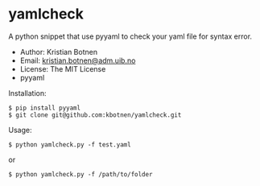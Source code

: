 yamlcheck
=========

A python snippet that use pyyaml to check your yaml file for syntax error.



* Author: Kristian Botnen
* Email: kristian.botnen@adm.uib.no
* License: The MIT License
* pyyaml


Installation:
```
$ pip install pyyaml
$ git clone git@github.com:kbotnen/yamlcheck.git
```
Usage:
```
$ python yamlcheck.py -f test.yaml
```
or
```
$ python yamlcheck.py -f /path/to/folder
```

